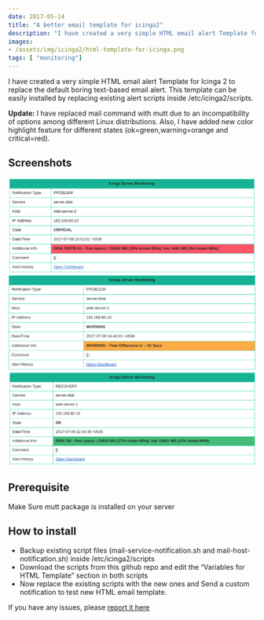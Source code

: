 ```yaml
---
date: 2017-05-14
title: "A better email template for icinga2"
description: "I have created a very simple HTML email alert Template for Icinga 2 to replace the default boring text-based email alert"
images:
- /assets/img/icinga2/html-template-for-icinga.png
tags: [ "monitoring"]
---
```


I have created a very simple HTML email alert Template for Icinga 2 to replace the default boring text-based email alert. This template can be easily installed by replacing existing alert scripts inside /etc/icinga2/scripts.

**Update:** I have replaced mail command with mutt due to an incompatibility of options among different Linux distributions. Also, I have added new color highlight feature for different states (ok=green,warning=orange and critical=red).

## Screenshots 

![Icinga2 email alert screenshot](/assets/img/icinga2/html-template-for-icinga.png)
![Icinga2 email alert screenshot](/assets/img/icinga2/icinga-2-html-email-template.png)
![Icinga2 email alert screenshot](/assets/img/icinga2/icinga-html-email.png)

## Prerequisite 
Make Sure mutt package is installed on your server

## How to install

* Backup existing  script files (mail-service-notification.sh and mail-host-notification.sh) inside /etc/icinga2/scripts
* Download the scripts from this github repo and edit the “Variables for HTML Template” section in both scripts
* Now replace the existing scripts with the new ones and Send a custom notification to test new HTML email template.

If you have any issues, please [report it here](https://github.com/shyamjos/HTML-email-template-for-Icinga-2/issues)



